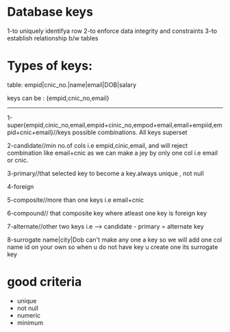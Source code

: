# Database keys

1-to uniquely identifya row
2-to enforce data integrity and constraints
3-to establish relationship b/w tables

# Types of keys:

table:
empid|cnic_no.|name|email|DOB|salary

keys can be :
{empid,cnic_no,email}

---

1-super{empid,cinic_no,email,empid+cinic_no,empod+email,email+empiid,empid+cnic+email}//keys possible combinations. All keys superset

2-candidate//min no.of cols i.e empid,cinic,email, and will reject combination like email+cnic as we can make a jey by only one col i.e email or cnic.

3-primary//that selected key to become a key.always unique , not null

4-foreign

5-composite//more than one keys i.e email+cnic

6-compound// that composite key where atleast one key is foreign key

7-alternate//other two keys i.e --> candidate - primary = alternate key

8-surrogate
name|city|Dob
can't make any one a key
so we will add one col name id on your own
so when u do not have key u create one its surrogate key

# good criteria

- unique
- not null
- numeric
- minimum
